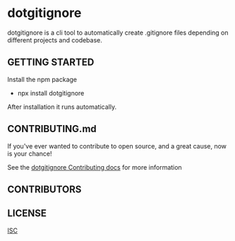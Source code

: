 # dotgitignore
dotgitignore is  a cli tool to automatically create .gitignore files depending on different projects and codebase.

## GETTING STARTED
 Install the npm package
 - npx install dotgitignore
 
After installation it runs automatically. 
 
## CONTRIBUTING.md 
If you've ever wanted to contribute to open source, and a great cause, now is your chance!

See the [dotgitignore Contributing docs](https://github.com/Teencodeprojects/dotgitignore/blob/main/CONTRIBUTING.md) for more information

## CONTRIBUTORS


## LICENSE
[ISC](LICENSE)